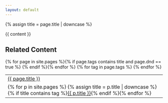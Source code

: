 ```yaml
---
layout: default
---
```

{% assign title = page.title | downcase %}

{{ content }}

<h2>Related Content</h2>
<table>
{% for page in site.pages %}{% if page.tags contains title and page.dnd == true %}
<tr>
<td><a href="{{ site.baseurl }}{{ page.url }}">{{ page.title }}</a></td>
</tr>
{% endif %}{% endfor %}
{% for tag in page.tags %}
<tr>
<td>
{% for p in site.pages %}
{% assign title = p.title | downcase %}
{% if title contains tag %}<a href="{{ site.url }}/{{ p.url }}">{{ p.title }}</a>{% endif %}{% endfor %}
</td>
</tr>
{% endfor %}
</table>
